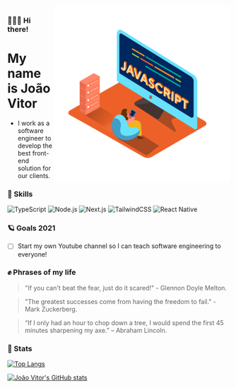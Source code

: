 <img align="right" width="400" src="./Javascript_Isometric.png">

### 🙋🏻‍♂️ Hi there!
# My name is João Vitor
 - I work as a software engineer to develop the best front-end solution for our clients.

### 🚀 Skills
![TypeScript](https://img.shields.io/badge/TypeScript-007ACC?style=for-the-badge&logo=typescript&logoColor=white)
![Node.js](https://img.shields.io/badge/Node.js-43853D?style=for-the-badge&logo=node.js&logoColor=white)
![Next.js](https://img.shields.io/badge/next.js-000000?style=for-the-badge&logo=next.js&logoColor=white)
![TailwindCSS](https://img.shields.io/badge/Tailwind_CSS-38B2AC?style=for-the-badge&logo=tailwind-css&logoColor=white)
![React Native](https://img.shields.io/badge/React_Native-20232A?style=for-the-badge&logo=react&logoColor=61DAFB)

### 🪐 Goals 2021
 - [ ] Start my own Youtube channel so I can teach software engineering to everyone!

### ✊ Phrases of my life
> "If you can't beat the fear, just do it scared!" - Glennon Doyle Melton.

> "The greatest successes come from having the freedom to fail." - Mark Zuckerberg.

> “If I only had an hour to chop down a tree, I would spend the first 45 minutes sharpening my axe.” – Abraham Lincoln.

### 🌟 Stats
[![Top Langs](https://github-readme-stats.vercel.app/api/top-langs/?username=jvzaniolo&theme=ayu-mirage&layout=compact)](https://github.com/anuraghazra/github-readme-stats)

[![João Vitor's GitHub stats](https://github-readme-stats.vercel.app/api?username=jvzaniolo&show_icons=true&theme=ayu-mirage&hide=stars)](https://github.com/anuraghazra/github-readme-stats)
